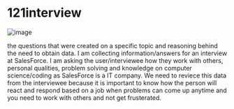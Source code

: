 # 121interview

![image](https://github.com/user-attachments/assets/74c4e455-1e5a-43e4-8e6e-118113f0177c)


the questions that were created on a specific topic and reasoning behind the need to obtain data.
I am collecting information/answers for an interview at SalesForce. I am asking the user/interviewee how they work with others, personal qualities, problem solving and knowledge on computer science/coding as SalesForce is a IT company. We need to reviece this data from the interviewee because it is important to know how the person will react and respond based on a job when problems can come up anytime and you need to work with others and not get frusterated.
